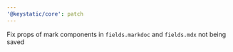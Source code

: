 ```yaml
---
'@keystatic/core': patch
---
```


Fix props of mark components in `fields.markdoc` and `fields.mdx` not being saved
